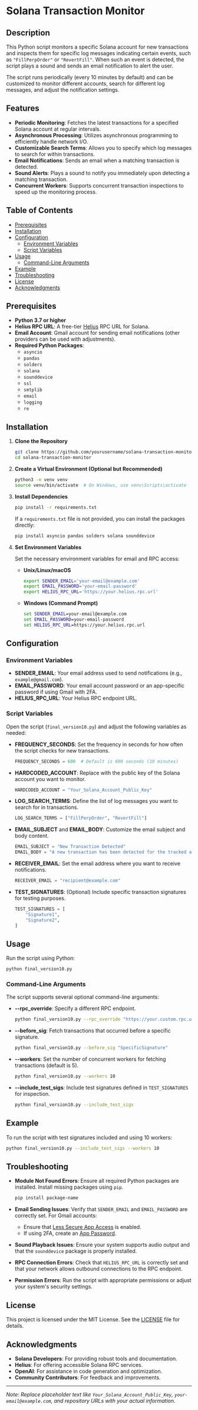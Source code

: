 # Solana Transaction Monitor

## Description

This Python script monitors a specific Solana account for new transactions and inspects them for specific log messages indicating certain events, such as `"FillPerpOrder"` or `"RevertFill"`. When such an event is detected, the script plays a sound and sends an email notification to alert the user.

The script runs periodically (every 10 minutes by default) and can be customized to monitor different accounts, search for different log messages, and adjust the notification settings.

## Features

- **Periodic Monitoring**: Fetches the latest transactions for a specified Solana account at regular intervals.
- **Asynchronous Processing**: Utilizes asynchronous programming to efficiently handle network I/O.
- **Customizable Search Terms**: Allows you to specify which log messages to search for within transactions.
- **Email Notifications**: Sends an email when a matching transaction is detected.
- **Sound Alerts**: Plays a sound to notify you immediately upon detecting a matching transaction.
- **Concurrent Workers**: Supports concurrent transaction inspections to speed up the monitoring process.

## Table of Contents

- [Prerequisites](#prerequisites)
- [Installation](#installation)
- [Configuration](#configuration)
  - [Environment Variables](#environment-variables)
  - [Script Variables](#script-variables)
- [Usage](#usage)
  - [Command-Line Arguments](#command-line-arguments)
- [Example](#example)
- [Troubleshooting](#troubleshooting)
- [License](#license)
- [Acknowledgments](#acknowledgments)

## Prerequisites

- **Python 3.7 or higher**
- **Helius RPC URL**: A free-tier [Helius](https://www.helius.dev/) RPC URL for Solana.
- **Email Account**: Gmail account for sending email notifications (other providers can be used with adjustments).
- **Required Python Packages**:
  - `asyncio`
  - `pandas`
  - `solders`
  - `solana`
  - `sounddevice`
  - `ssl`
  - `smtplib`
  - `email`
  - `logging`
  - `re`

## Installation

1. **Clone the Repository**

   ```bash
   git clone https://github.com/yourusername/solana-transaction-monitor.git
   cd solana-transaction-monitor
   ```

2. **Create a Virtual Environment (Optional but Recommended)**

   ```bash
   python3 -m venv venv
   source venv/bin/activate  # On Windows, use venv\Scripts\activate
   ```

3. **Install Dependencies**

   ```bash
   pip install -r requirements.txt
   ```

   If a `requirements.txt` file is not provided, you can install the packages directly:

   ```bash
   pip install asyncio pandas solders solana sounddevice
   ```

4. **Set Environment Variables**

   Set the necessary environment variables for email and RPC access:

   - **Unix/Linux/macOS**

     ```bash
     export SENDER_EMAIL='your-email@example.com'
     export EMAIL_PASSWORD='your-email-password'
     export HELIUS_RPC_URL='https://your.helius.rpc.url'
     ```

   - **Windows (Command Prompt)**

     ```cmd
     set SENDER_EMAIL=your-email@example.com
     set EMAIL_PASSWORD=your-email-password
     set HELIUS_RPC_URL=https://your.helius.rpc.url
     ```

## Configuration

### Environment Variables

- **SENDER_EMAIL**: Your email address used to send notifications (e.g., `example@gmail.com`).
- **EMAIL_PASSWORD**: Your email account password or an app-specific password if using Gmail with 2FA.
- **HELIUS_RPC_URL**: Your Helius RPC endpoint URL.

### Script Variables

Open the script (`final_version10.py`) and adjust the following variables as needed:

- **FREQUENCY_SECONDS**: Set the frequency in seconds for how often the script checks for new transactions.

  ```python
  FREQUENCY_SECONDS = 600  # Default is 600 seconds (10 minutes)
  ```

- **HARDCODED_ACCOUNT**: Replace with the public key of the Solana account you want to monitor.

  ```python
  HARDCODED_ACCOUNT = "Your_Solana_Account_Public_Key"
  ```

- **LOG_SEARCH_TERMS**: Define the list of log messages you want to search for in transactions.

  ```python
  LOG_SEARCH_TERMS = ["FillPerpOrder", "RevertFill"]
  ```

- **EMAIL_SUBJECT** and **EMAIL_BODY**: Customize the email subject and body content.

  ```python
  EMAIL_SUBJECT = "New Transaction Detected"
  EMAIL_BODY = "A new transaction has been detected for the tracked account."
  ```

- **RECEIVER_EMAIL**: Set the email address where you want to receive notifications.

  ```python
  RECEIVER_EMAIL = "recipient@example.com"
  ```

- **TEST_SIGNATURES**: (Optional) Include specific transaction signatures for testing purposes.

  ```python
  TEST_SIGNATURES = [
      "Signature1",
      "Signature2",
  ]
  ```

## Usage

Run the script using Python:

```bash
python final_version10.py
```

### Command-Line Arguments

The script supports several optional command-line arguments:

- **--rpc_override**: Specify a different RPC endpoint.

  ```bash
  python final_version10.py --rpc_override "https://your.custom.rpc.url"
  ```

- **--before_sig**: Fetch transactions that occurred before a specific signature.

  ```bash
  python final_version10.py --before_sig "SpecificSignature"
  ```

- **--workers**: Set the number of concurrent workers for fetching transactions (default is 5).

  ```bash
  python final_version10.py --workers 10
  ```

- **--include_test_sigs**: Include test signatures defined in `TEST_SIGNATURES` for inspection.

  ```bash
  python final_version10.py --include_test_sigs
  ```

## Example

To run the script with test signatures included and using 10 workers:

```bash
python final_version10.py --include_test_sigs --workers 10
```

## Troubleshooting

- **Module Not Found Errors**: Ensure all required Python packages are installed. Install missing packages using `pip`.

  ```bash
  pip install package-name
  ```

- **Email Sending Issues**: Verify that `SENDER_EMAIL` and `EMAIL_PASSWORD` are correctly set. For Gmail accounts:

  - Ensure that [Less Secure App Access](https://myaccount.google.com/lesssecureapps) is enabled.
  - If using 2FA, create an [App Password](https://support.google.com/accounts/answer/185833).

- **Sound Playback Issues**: Ensure your system supports audio output and that the `sounddevice` package is properly installed.

- **RPC Connection Errors**: Check that `HELIUS_RPC_URL` is correctly set and that your network allows outbound connections to the RPC endpoint.

- **Permission Errors**: Run the script with appropriate permissions or adjust your system's security settings.

## License

This project is licensed under the MIT License. See the [LICENSE](LICENSE) file for details.

## Acknowledgments

- **Solana Developers**: For providing robust tools and documentation.
- **Helius**: For offering accessible Solana RPC services.
- **OpenAI**: For assistance in code generation and optimization.
- **Community Contributors**: For feedback and improvements.

---

*Note: Replace placeholder text like `Your_Solana_Account_Public_Key`, `your-email@example.com`, and repository URLs with your actual information.*